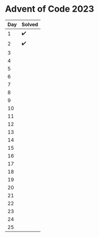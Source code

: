 # Advent of Code 2023

| Day | Solved             |
|-----|--------------------|
| 1   | :heavy_check_mark: |
| 2   | :heavy_check_mark: |
| 3   |                    |
| 4   |                    |
| 5   |                    |
| 6   |                    |
| 7   |                    |
| 8   |                    |
| 9   |                    |
| 10  |                    |
| 11  |                    |
| 12  |                    |
| 13  |                    |
| 14  |                    |
| 15  |                    |
| 16  |                    |
| 17  |                    |
| 18  |                    |
| 19  |                    |
| 20  |                    |
| 21  |                    |
| 22  |                    |
| 23  |                    |
| 24  |                    |
| 25  |                    |
